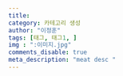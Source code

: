 ```yaml
---
title: 
category: 카테고리 생성
author: "이정훈"
tags: [태그, 태그1, ]
img : ":이미지.jpg"
comments_disable: true
meta_description: "meat desc "
---
```


